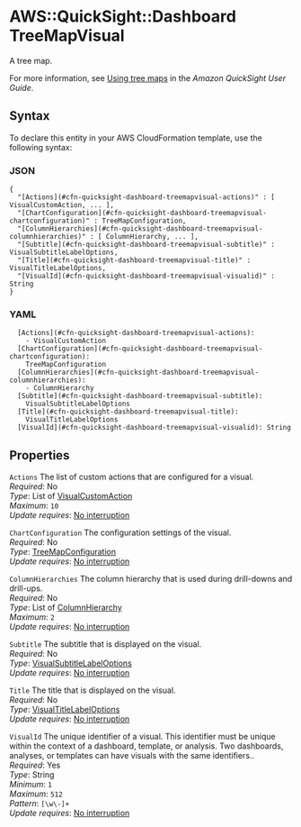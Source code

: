 # AWS::QuickSight::Dashboard TreeMapVisual<a name="aws-properties-quicksight-dashboard-treemapvisual"></a>

A tree map\.

For more information, see [Using tree maps](https://docs.aws.amazon.com/quicksight/latest/user/tree-map.html) in the _Amazon QuickSight User Guide_\.

## Syntax<a name="aws-properties-quicksight-dashboard-treemapvisual-syntax"></a>

To declare this entity in your AWS CloudFormation template, use the following syntax:

### JSON<a name="aws-properties-quicksight-dashboard-treemapvisual-syntax.json"></a>

```
{
  "[Actions](#cfn-quicksight-dashboard-treemapvisual-actions)" : [ VisualCustomAction, ... ],
  "[ChartConfiguration](#cfn-quicksight-dashboard-treemapvisual-chartconfiguration)" : TreeMapConfiguration,
  "[ColumnHierarchies](#cfn-quicksight-dashboard-treemapvisual-columnhierarchies)" : [ ColumnHierarchy, ... ],
  "[Subtitle](#cfn-quicksight-dashboard-treemapvisual-subtitle)" : VisualSubtitleLabelOptions,
  "[Title](#cfn-quicksight-dashboard-treemapvisual-title)" : VisualTitleLabelOptions,
  "[VisualId](#cfn-quicksight-dashboard-treemapvisual-visualid)" : String
}
```

### YAML<a name="aws-properties-quicksight-dashboard-treemapvisual-syntax.yaml"></a>

```
  [Actions](#cfn-quicksight-dashboard-treemapvisual-actions):
    - VisualCustomAction
  [ChartConfiguration](#cfn-quicksight-dashboard-treemapvisual-chartconfiguration):
    TreeMapConfiguration
  [ColumnHierarchies](#cfn-quicksight-dashboard-treemapvisual-columnhierarchies):
    - ColumnHierarchy
  [Subtitle](#cfn-quicksight-dashboard-treemapvisual-subtitle):
    VisualSubtitleLabelOptions
  [Title](#cfn-quicksight-dashboard-treemapvisual-title):
    VisualTitleLabelOptions
  [VisualId](#cfn-quicksight-dashboard-treemapvisual-visualid): String
```

## Properties<a name="aws-properties-quicksight-dashboard-treemapvisual-properties"></a>

`Actions` <a name="cfn-quicksight-dashboard-treemapvisual-actions"></a>
The list of custom actions that are configured for a visual\.  
_Required_: No  
_Type_: List of [VisualCustomAction](aws-properties-quicksight-dashboard-visualcustomaction.md)  
_Maximum_: `10`  
_Update requires_: [No interruption](https://docs.aws.amazon.com/AWSCloudFormation/latest/UserGuide/using-cfn-updating-stacks-update-behaviors.html#update-no-interrupt)

`ChartConfiguration` <a name="cfn-quicksight-dashboard-treemapvisual-chartconfiguration"></a>
The configuration settings of the visual\.  
_Required_: No  
_Type_: [TreeMapConfiguration](aws-properties-quicksight-dashboard-treemapconfiguration.md)  
_Update requires_: [No interruption](https://docs.aws.amazon.com/AWSCloudFormation/latest/UserGuide/using-cfn-updating-stacks-update-behaviors.html#update-no-interrupt)

`ColumnHierarchies` <a name="cfn-quicksight-dashboard-treemapvisual-columnhierarchies"></a>
The column hierarchy that is used during drill\-downs and drill\-ups\.  
_Required_: No  
_Type_: List of [ColumnHierarchy](aws-properties-quicksight-dashboard-columnhierarchy.md)  
_Maximum_: `2`  
_Update requires_: [No interruption](https://docs.aws.amazon.com/AWSCloudFormation/latest/UserGuide/using-cfn-updating-stacks-update-behaviors.html#update-no-interrupt)

`Subtitle` <a name="cfn-quicksight-dashboard-treemapvisual-subtitle"></a>
The subtitle that is displayed on the visual\.  
_Required_: No  
_Type_: [VisualSubtitleLabelOptions](aws-properties-quicksight-dashboard-visualsubtitlelabeloptions.md)  
_Update requires_: [No interruption](https://docs.aws.amazon.com/AWSCloudFormation/latest/UserGuide/using-cfn-updating-stacks-update-behaviors.html#update-no-interrupt)

`Title` <a name="cfn-quicksight-dashboard-treemapvisual-title"></a>
The title that is displayed on the visual\.  
_Required_: No  
_Type_: [VisualTitleLabelOptions](aws-properties-quicksight-dashboard-visualtitlelabeloptions.md)  
_Update requires_: [No interruption](https://docs.aws.amazon.com/AWSCloudFormation/latest/UserGuide/using-cfn-updating-stacks-update-behaviors.html#update-no-interrupt)

`VisualId` <a name="cfn-quicksight-dashboard-treemapvisual-visualid"></a>
The unique identifier of a visual\. This identifier must be unique within the context of a dashboard, template, or analysis\. Two dashboards, analyses, or templates can have visuals with the same identifiers\.\.  
_Required_: Yes  
_Type_: String  
_Minimum_: `1`  
_Maximum_: `512`  
_Pattern_: `[\w\-]+`  
_Update requires_: [No interruption](https://docs.aws.amazon.com/AWSCloudFormation/latest/UserGuide/using-cfn-updating-stacks-update-behaviors.html#update-no-interrupt)
